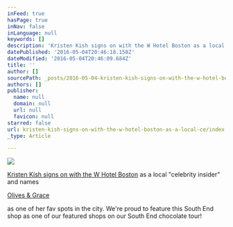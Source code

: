 ```yaml
---
inFeed: true
hasPage: true
inNav: false
inLanguage: null
keywords: []
description: 'Kristen Kish signs on with the W Hotel Boston as a local "celebrity insider" and names '
datePublished: '2016-05-04T20:46:18.158Z'
dateModified: '2016-05-04T20:46:09.684Z'
title: ''
author: []
sourcePath: _posts/2016-05-04-kristen-kish-signs-on-with-the-w-hotel-boston-as-a-local-ce.md
authors: []
publisher:
  name: null
  domain: null
  url: null
  favicon: null
starred: false
url: kristen-kish-signs-on-with-the-w-hotel-boston-as-a-local-ce/index.html
_type: Article

---
```

![](https://the-grid-user-content.s3-us-west-2.amazonaws.com/d35e16c1-73b0-4c1f-a84c-caddb59591d4.jpg)

[Kristen Kish signs on with the W Hotel Boston][0] as a local "celebrity insider" and names 

[Olives & Grace][1]

as one of her fav spots in the city. We're proud to feature this South End shop as one of our featured shops on our South End chocolate tour! 

[0]: http://www.bostonmagazine.com/restaurants/blog/2016/05/03/kristen-kish-w-hotel-boston-insider/
[1]: https://www.facebook.com/olivesandgraceSHOP/